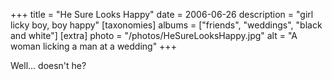 +++
title = "He Sure Looks Happy"
date = 2006-06-26
description = "girl licky boy, boy happy"
[taxonomies]
albums = ["friends", "weddings", "black and white"]
[extra]
photo = "/photos/HeSureLooksHappy.jpg"
alt = "A woman licking a man at a wedding"
+++

Well... doesn't he?
